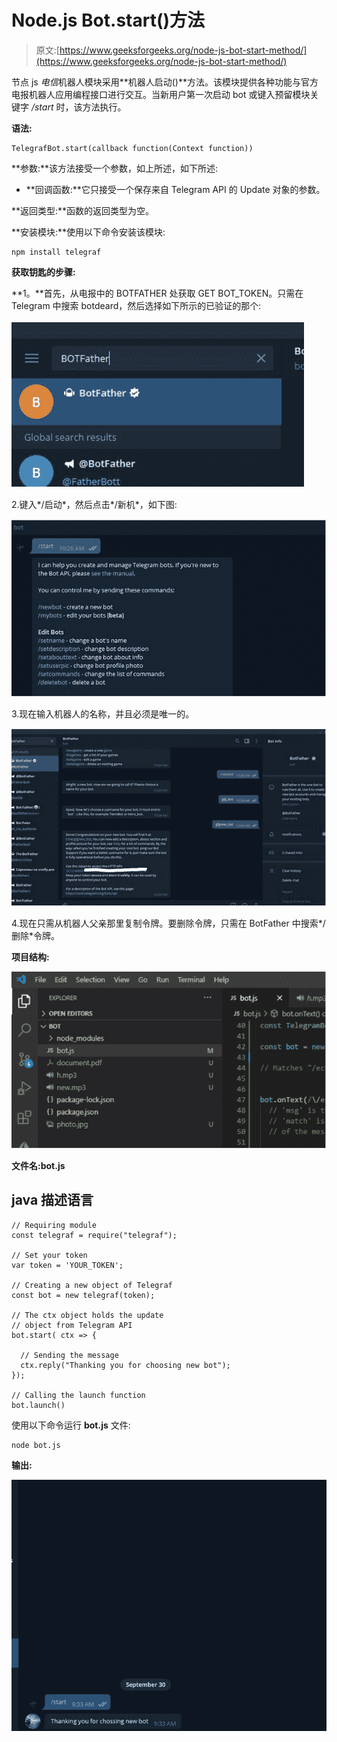 # Node.js Bot.start()方法

> 原文:[https://www.geeksforgeeks.org/node-js-bot-start-method/](https://www.geeksforgeeks.org/node-js-bot-start-method/)

节点 js *电信*机器人模块采用**机器人启动()**方法。该模块提供各种功能与官方电报机器人应用编程接口进行交互。当新用户第一次启动 bot 或键入预留模块关键字 */start* 时，该方法执行。

**语法:**

```
TelegrafBot.start(callback function(Context function))
```

**参数:**该方法接受一个参数，如上所述，如下所述:

*   **回调函数:**它只接受一个保存来自 Telegram API 的 Update 对象的参数。

**返回类型:**函数的返回类型为空。

**安装模块:**使用以下命令安装该模块:

```
npm install telegraf
```

**获取钥匙的步骤:**

**1。**首先，从电报中的 BOTFATHER 处获取 GET BOT_TOKEN。只需在 Telegram 中搜索 botdeard，然后选择如下所示的已验证的那个:

![](img/d97339e95a770b691973e227aba85d9d.png)

2.键入*/启动*，然后点击*/新机*，如下图:

![](img/4bd1ceaa949f9b054db106378342bc00.png)

3.现在输入机器人的名称，并且必须是唯一的。

![](img/c5cb044b9d798d19aae57b963240be42.png)

4.现在只需从机器人父亲那里复制令牌。要删除令牌，只需在 BotFather 中搜索*/删除*令牌。

**项目结构:**

![](img/e182d851a31d4a6739caa629e5e2c013.png)

**文件名:bot.js**

## java 描述语言

```
// Requiring module
const telegraf = require("telegraf");

// Set your token
var token = 'YOUR_TOKEN';

// Creating a new object of Telegraf
const bot = new telegraf(token);

// The ctx object holds the update
// object from Telegram API
bot.start( ctx => {

  // Sending the message
  ctx.reply("Thanking you for choosing new bot");
});

// Calling the launch function
bot.launch()
```

使用以下命令运行 **bot.js** 文件:

```
node bot.js
```

**输出:**

![](img/1cb72176ef85424c6053f6688e8815b7.png)